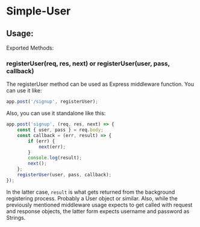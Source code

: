# Simple-User

## Usage:

Exported Methods:

### registerUser(req, res, next) or registerUser(user, pass, callback)

The registerUser method can be used as Express middleware function. You can use it like:

```javascript
app.post('/signup', registerUser);
```

Also, you can use it standalone like this:

```javascript
app.post('signup', (req, res, next) => {
	const { user, pass } = req.body;
	const callback = (err, result) => {
		if (err) {
			next(err);
		}
		console.log(result);
		next();
	};
	registerUser(user, pass, callback);
});
```

In the latter case, `result` is what gets returned from the background registering process. Probably a User object or similar. Also, while the previously mentioned middleware usage expects to get called with request and response objects, the latter form expects username and password as Strings.

